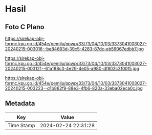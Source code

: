 # Hasil

## Foto C Plano

https://sirekap-obj-formc.kpu.go.id/454e/pemilu/ppwp/33/73/04/10/03/3373041003027-20240215-003016--be84693d-39c5-4283-87dc-eb56067edbb7.jpg

https://sirekap-obj-formc.kpu.go.id/454e/pemilu/ppwp/33/73/04/10/03/3373041003027-20240215-003121--61a188c3-4e29-4e05-a980-df802c3f00f5.jpg

https://sirekap-obj-formc.kpu.go.id/454e/pemilu/ppwp/33/73/04/10/03/3373041003027-20240215-003223--d1b882f9-88e3-4fb6-820a-33eba02eca0c.jpg


## Metadata

| Key        | Value               |
| ---------- | ------------------- |
| Time Stamp | 2024-02-24 22:31:28 |



